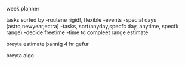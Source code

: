week planner

tasks sorted by 
-routene rigid!, flexible
-events
-special days (astro,newyear,ectra)
-tasks, sort(anyday,specfc day, anytime, specfk range)
-decide freetime
-time to compleet range estimate


breyta estimate þannig 4 hr gefur

breyta algo
